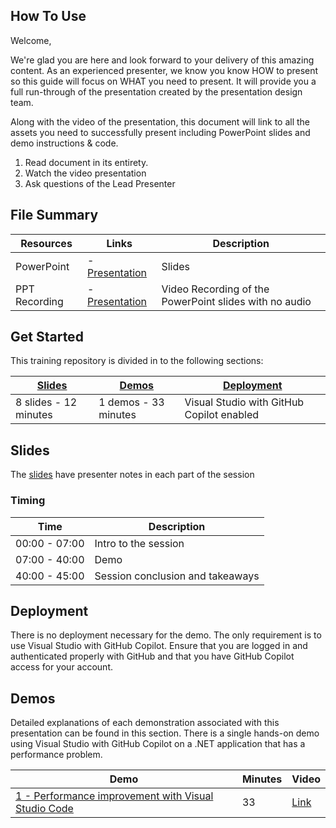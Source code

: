 ## How To Use

Welcome,

We're glad you are here and look forward to your delivery of this amazing content. As an experienced presenter, we know you know HOW to present so this guide will focus on WHAT you need to present. It will provide you a full run-through of the presentation created by the presentation design team. 

Along with the video of the presentation, this document will link to all the assets you need to successfully present including PowerPoint slides and demo instructions &
code.

1.  Read document in its entirety.
2.  Watch the video presentation
3.  Ask questions of the Lead Presenter

## File Summary

| Resources          | Links                            | Description |
|-------------------|----------------------------------|-------------------|
| PowerPoint        | - [Presentation](https://aka.ms/AArpdue) | Slides |
| PPT Recording     | - [Presentation]() | Video Recording of the PowerPoint slides with no audio |

## Get Started

This training repository is divided in to the following sections:

| [Slides](#slides) | [Demos](demos/README.md) | [Deployment](#deployment) | 
|-------------------|---------------------------|--------------------------------------
| 8 slides - 12 minutes| 1 demos - 33 minutes | Visual Studio with GitHub Copilot enabled

## Slides

The [slides](https://aka.ms/AArpdue) have presenter notes in each part of the session

### Timing

| Time        | Description  |
| --------------|------------- |
| 00:00 - 07:00 | Intro to the session  |
| 07:00 - 40:00 | Demo |
| 40:00 - 45:00 | Session conclusion and takeaways |

## Deployment

There is no deployment necessary for the demo. The only requirement is to use Visual Studio with GitHub Copilot. Ensure that you are logged in and authenticated properly with GitHub and that you have GitHub Copilot access for your account.

## Demos

Detailed explanations of each demonstration associated with this presentation can be found in this section. There is a single hands-on demo using Visual Studio with GitHub Copilot on a .NET application that has a performance problem.

| Demo                                                                                               | Minutes | Video |
| -------------------------------------------------------------------------------------------------------|---------|----------------- | 
|  [1 - Performance improvement with Visual Studio Code](demos/README.md) | 33       | [Link](https://microsoft-my.sharepoint.com/:v:/p/brunocapuano/ERZA6xvZNeNImsnuMr6tmtABy6O28RMvMBfu8gGlpBsHlQ?e=y4opzQ&nav=eyJyZWZlcnJhbEluZm8iOnsicmVmZXJyYWxBcHAiOiJTdHJlYW1XZWJBcHAiLCJyZWZlcnJhbFZpZXciOiJTaGFyZURpYWxvZy1MaW5rIiwicmVmZXJyYWxBcHBQbGF0Zm9ybSI6IldlYiIsInJlZmVycmFsTW9kZSI6InZpZXcifX0%3D)|
